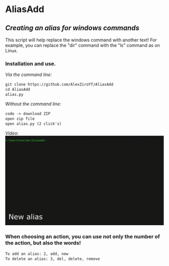 # AliasAdd
## _Creating an alias for windows commands_
This script will help replace the windows command with another text!
For example, you can replace the "dir" command with the "ls" command as on Linux.
### Installation and use.
_Via the command line:_
```
git clone https://github.com/AlexZiroYT/AliasAdd
cd AliasAdd
alias.py
```
_Without the command line:_
```
code -> download ZIP
open zip file
open alias.py (2 click's)
```
_Video:_
![alt text](https://raw.githubusercontent.com/AlexZiroYT/AliasAdd/master/alias.gif)

### When choosing an action, you can use not only the number of the action, but also the words!
```
To add an alias: 2, add, new
To delete an alias: 3, del, delete, remove
```
